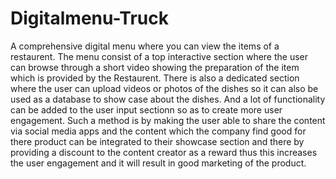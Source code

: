 # Digitalmenu-Truck


A comprehensive digital menu where you can view the items of a restaurent.
The menu consist of a top interactive section where the user can browse through a short video showing the preparation of the item which is provided by the Restaurent.
There is also a dedicated section where the user can upload videos or photos of the dishes so it can also be used as a database to show case about the dishes.
And a lot of functionality can be added to the user input sectionn so as to create more user engagement.
Such a method is by making the user able to share the content via social media apps and the content which the company find good for there product can be integrated to their 
showcase section and there by providing a discount to the content creator as a reward thus this increases the user engagement and it will result in good marketing of the product.
